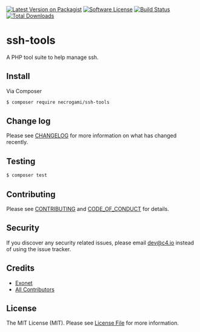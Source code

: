 [![Latest Version on Packagist][ico-version]][link-packagist]
[![Software License][ico-license]](LICENSE.md)
[![Build Status][ico-travis]][link-travis]
[![Total Downloads][ico-downloads]][link-downloads]

# ssh-tools
A PHP tool suite to help manage ssh.

## Install
Via Composer

```bash
$ composer require necrogami/ssh-tools
```

## Change log
Please see [CHANGELOG](CHANGELOG.md) for more information on what has changed recently.

## Testing
``` bash
$ composer test
```

## Contributing
Please see [CONTRIBUTING](.github/CONTRIBUTING.md) and [CODE_OF_CONDUCT](.github/CODE_OF_CONDUCT.md) for details.

## Security
If you discover any security related issues, please email dev@c4.io instead of using the issue tracker.

## Credits
- [Exonet][link-author]
- [All Contributors][link-contributors]

## License
The MIT License (MIT). Please see [License File](LICENSE.md) for more information.

[ico-version]: https://img.shields.io/packagist/v/necrogami/ssh-tools.svg?style=flat-square
[ico-license]: https://img.shields.io/badge/license-MIT-brightgreen.svg?style=flat-square
[ico-travis]: https://img.shields.io/travis/com/necrogami/ssh-tools/master.svg?style=flat-square
[ico-downloads]: https://img.shields.io/packagist/dt/necrogami/ssh-tools.svg?style=flat-square

[link-packagist]: https://packagist.org/packages/necrogami/ssh-tools
[link-travis]: https://travis-ci.com/necrogami/ssh-tools
[link-downloads]: https://packagist.org/packages/necrogami/ssh-tools
[link-author]: https://github.com/necrogami
[link-contributors]: ../../contributors
